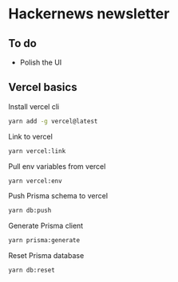 # Hackernews newsletter

## To do

- Polish the UI

## Vercel basics

Install vercel cli

```bash
yarn add -g vercel@latest
```

Link to vercel

```bash
yarn vercel:link
```

Pull env variables from vercel

```bash
yarn vercel:env
```

Push Prisma schema to vercel

```bash
yarn db:push
```

Generate Prisma client

```bash
yarn prisma:generate
```

Reset Prisma database

```bash
yarn db:reset
```
